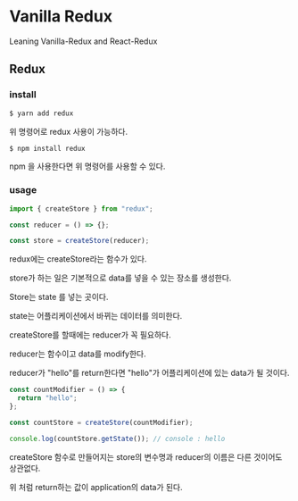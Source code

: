 # Vanilla Redux

Leaning Vanilla-Redux and React-Redux

## Redux

### install

```sh
$ yarn add redux
```

위 명령어로 redux 사용이 가능하다.

```sh
$ npm install redux
```

npm 을 사용한다면 위 명령어를 사용할 수 있다.

### usage

```js
import { createStore } from "redux";

const reducer = () => {};

const store = createStore(reducer);
```

redux에는 createStore라는 함수가 있다.

store가 하는 일은 기본적으로 data를 넣을 수 있는 장소를 생성한다.

Store는 state 를 넣는 곳이다.

state는 어플리케이션에서 바뀌는 데이터를 의미한다.

createStore를 할때에는 reducer가 꼭 필요하다.

reducer는 함수이고 data를 modify한다.

reducer가 "hello"를 return한다면 "hello"가 어플리케이션에 있는 data가 될 것이다.

```js
const countModifier = () => {
  return "hello";
};

const countStore = createStore(countModifier);

console.log(countStore.getState()); // console : hello
```

createStore 함수로 만들어지는 store의 변수명과 reducer의 이름은 다른 것이어도 상관없다.

위 처럼 return하는 값이 application의 data가 된다.
